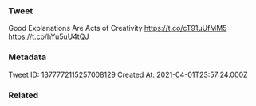 ### Tweet
Good Explanations Are Acts of Creativity https://t.co/cT91uUfMM5 https://t.co/hYu5uU4tQJ

### Metadata
Tweet ID: 1377772115257008129
Created At: 2021-04-01T23:57:24.000Z

### Related

